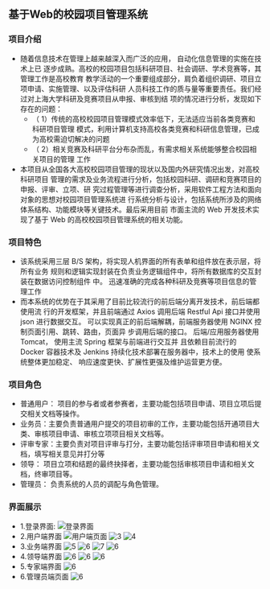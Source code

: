 ## 基于Web的校园项目管理系统
### 项目介绍
+ 随着信息技术在管理上越来越深入而广泛的应用， 自动化信息管理的实施在技术上已
  逐步成熟。高校的校园项目包括科研项目、社会调研、学术竞赛等，其管理工作是高校教育
  教学活动的一个重要组成部分，肩负着组织调研、项目立项申请、实施管理、以及评估科研
  人员科技工作的质与量等重要责任。我们经过对上海大学科研及竞赛项目从申报、审核到结
  项的情况进行分析，发现如下存在的问题：
  + （ 1）传统的高校校园项目管理模式效率低下，无法适应当前各类竞赛和科研项目管理
    模式，利用计算机支持高校各类竞赛和科研信息管理，已成为高校需迫切解决的问题
  + （ 2）相关竞赛及科研平台分布杂而乱，有需求相关系统能够整合校园相关项目的管理
    工作
+ 本项目从全国各大高校校园项目管理的现状以及国内外研究情况出发，对高校科研项目
  管理的需求及业务流程进行分析，包括校园科研、调研和竞赛项目的申报、评审、立项、研
  究过程管理等进行调查分析，采用软件工程方法和面向对象的思想对校园项目管理系统进
  行系统分析与设计，包括系统所涉及的网络体系结构、功能模块等关键技术。最后采用目前
  市面主流的 Web 开发技术实现了基于 Web 的高校校园项目管理系统的相关功能。
### 项目特色
+ 该系统采用三层 B/S 架构，将实现人机界面的所有表单和组件放在表示层，将所有业务
  规则和逻辑实现封装在负责业务逻辑组件中，将所有数据库的交互封装在数据访问控制组件
  中。 迅速准确的完成各种科研及竞赛等项目信息的管理工作
+ 而本系统的优势在于其采用了目前比较流行的前后端分离开发技术，前后端都使用流
  行的开发框架，并且前端通过 Axios 调用后端 Restful Api 接口并使用 json 进行数据交互。
  可以实现真正的前后端解耦，前端服务器使用 NGINX 控制页面引用、跳转、路由，页面异
  步调用后端的接口。 后端/应用服务器使用 Tomcat， 使用主流 Spring 框架与前端进行交互并
  且依赖目前流行的 Docker 容器技术及 Jenkins 持续化技术部署在服务器中，技术上的使用
  使系统整体更加稳定、 响应速度更快、扩展性更强及维护运营更方便。
### 项目角色
+ 普通用户： 项目的参与者或者参赛者，主要功能包括项目申请、项目立项后提交相关文档等操作。
+ 业务员：主要负责普通用户提交的项目初审的工作，主要功能包括开通项目大类、审核项目申请、审核立项项目相关文档等。
+ 评审专家：主要负责对项目评审与打分，主要功能包括评审项目申请和相关文档，填写相关意见并打分等
+ 领导： 项目立项和结题的最终抉择者，主要功能包括审核项目申请和相关文档，终审项目等。
+ 管理员： 负责系统的人员的调配与角色管理。
### 界面展示
+ 1.登录界面: 
![登录界面](picture/登录界面.png)
+ 2.用户端界面
![用户端页面](picture/用户端界面.png)
![3](picture/3.png)
![4](picture/4.png)
+ 3.业务端界面
![5](picture/5.png)
![6](picture/6.png)
![7](picture/7.png)
![6](picture/6.png)
+ 4.领导端界面
![6](picture/8.png)
![6](picture/9.png)
![6](picture/10.png)
+ 5.专家端界面
![6](picture/11.png)
+ 6.管理员端页面
![6](picture/12.png)